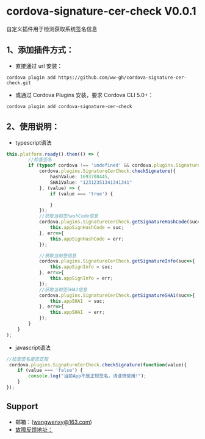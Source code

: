 # cordova-signature-cer-check V0.0.1
自定义插件用于检测获取系统签名信息

## 1、添加插件方式：
- 直接通过 url 安装：
```shell
cordova plugin add https://github.com/ww-gh/cordova-signature-cer-check.git
```
- 或通过 Cordova Plugins 安装，要求 Cordova CLI 5.0+：
```shell
cordova plugin add cordova-signature-cer-check
```

## 2、使用说明：
- typescript语法
```typescript ionic3
this.platform.ready().then(() => {
        //检查签名
        if (typeof cordova !== 'undefined' && cordova.plugins.SignatureCerCheck) {
            cordova.plugins.SignatureCerCheck.checkSignature({
                hashValue: 1693708445,
                SHA1Value: "12312351341341341"
            }, (value) => {
                if (value === 'true') {

                }
            });
            //获取当前签hashCode信息
            cordova.plugins.SignatureCerCheck.getSignatureHashCode(suc=>{
                this.appSignHashCode = suc;
            }, err=>{
                this.appSignHashCode = err;
            });

            //获取当前签信息
            cordova.plugins.SignatureCerCheck.getSignatureInfo(suc=>{
                this.appSignInfo = suc;
            }, err=>{
                this.appSignInfo = err;
            });
            //获取当前签SHA1信息
            cordova.plugins.SignatureCerCheck.getSignatureSHA1(suc=>{
                this.appSHA1  = suc;
            }, err=>{
                this.appSHA1  = err;
            });
        }
    }
);
```
- javascript语法
```javascript
//检查签名是否正规
 cordova.plugins.SignatureCerCheck.checkSignature(function(value){
    if (value === 'false') {
        console.log("当前App不是正规签名，请谨慎使用!");
    }
});
```

## Support
- 邮箱：(wangwenxy@163.com)
- [故障反馈地址：](https://github.com/ww-gh/cordova-signature-cer-check/issues)
